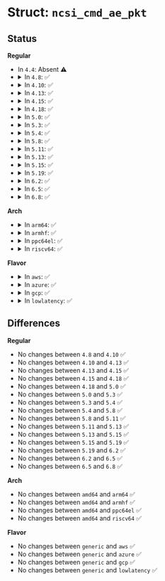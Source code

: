 # Struct: <code>ncsi_cmd_ae_pkt</code>

## Status
<b>Regular</b>
<ul>
<li>
In <code>4.4</code>: Absent ⚠️
</li>
<li>
<details>
<summary>In <code>4.8</code>: ✅</summary>

```c
struct ncsi_cmd_ae_pkt {
    struct ncsi_cmd_pkt_hdr cmd;
    unsigned char reserved[3];
    unsigned char mc_id;
    __be32 mode;
    __be32 checksum;
    unsigned char pad[18];
};
```
</details>
</li>
<li>
<details>
<summary>In <code>4.10</code>: ✅</summary>

```c
struct ncsi_cmd_ae_pkt {
    struct ncsi_cmd_pkt_hdr cmd;
    unsigned char reserved[3];
    unsigned char mc_id;
    __be32 mode;
    __be32 checksum;
    unsigned char pad[18];
};
```
</details>
</li>
<li>
<details>
<summary>In <code>4.13</code>: ✅</summary>

```c
struct ncsi_cmd_ae_pkt {
    struct ncsi_cmd_pkt_hdr cmd;
    unsigned char reserved[3];
    unsigned char mc_id;
    __be32 mode;
    __be32 checksum;
    unsigned char pad[18];
};
```
</details>
</li>
<li>
<details>
<summary>In <code>4.15</code>: ✅</summary>

```c
struct ncsi_cmd_ae_pkt {
    struct ncsi_cmd_pkt_hdr cmd;
    unsigned char reserved[3];
    unsigned char mc_id;
    __be32 mode;
    __be32 checksum;
    unsigned char pad[18];
};
```
</details>
</li>
<li>
<details>
<summary>In <code>4.18</code>: ✅</summary>

```c
struct ncsi_cmd_ae_pkt {
    struct ncsi_cmd_pkt_hdr cmd;
    unsigned char reserved[3];
    unsigned char mc_id;
    __be32 mode;
    __be32 checksum;
    unsigned char pad[18];
};
```
</details>
</li>
<li>
<details>
<summary>In <code>5.0</code>: ✅</summary>

```c
struct ncsi_cmd_ae_pkt {
    struct ncsi_cmd_pkt_hdr cmd;
    unsigned char reserved[3];
    unsigned char mc_id;
    __be32 mode;
    __be32 checksum;
    unsigned char pad[18];
};
```
</details>
</li>
<li>
<details>
<summary>In <code>5.3</code>: ✅</summary>

```c
struct ncsi_cmd_ae_pkt {
    struct ncsi_cmd_pkt_hdr cmd;
    unsigned char reserved[3];
    unsigned char mc_id;
    __be32 mode;
    __be32 checksum;
    unsigned char pad[18];
};
```
</details>
</li>
<li>
<details>
<summary>In <code>5.4</code>: ✅</summary>

```c
struct ncsi_cmd_ae_pkt {
    struct ncsi_cmd_pkt_hdr cmd;
    unsigned char reserved[3];
    unsigned char mc_id;
    __be32 mode;
    __be32 checksum;
    unsigned char pad[18];
};
```
</details>
</li>
<li>
<details>
<summary>In <code>5.8</code>: ✅</summary>

```c
struct ncsi_cmd_ae_pkt {
    struct ncsi_cmd_pkt_hdr cmd;
    unsigned char reserved[3];
    unsigned char mc_id;
    __be32 mode;
    __be32 checksum;
    unsigned char pad[18];
};
```
</details>
</li>
<li>
<details>
<summary>In <code>5.11</code>: ✅</summary>

```c
struct ncsi_cmd_ae_pkt {
    struct ncsi_cmd_pkt_hdr cmd;
    unsigned char reserved[3];
    unsigned char mc_id;
    __be32 mode;
    __be32 checksum;
    unsigned char pad[18];
};
```
</details>
</li>
<li>
<details>
<summary>In <code>5.13</code>: ✅</summary>

```c
struct ncsi_cmd_ae_pkt {
    struct ncsi_cmd_pkt_hdr cmd;
    unsigned char reserved[3];
    unsigned char mc_id;
    __be32 mode;
    __be32 checksum;
    unsigned char pad[18];
};
```
</details>
</li>
<li>
<details>
<summary>In <code>5.15</code>: ✅</summary>

```c
struct ncsi_cmd_ae_pkt {
    struct ncsi_cmd_pkt_hdr cmd;
    unsigned char reserved[3];
    unsigned char mc_id;
    __be32 mode;
    __be32 checksum;
    unsigned char pad[18];
};
```
</details>
</li>
<li>
<details>
<summary>In <code>5.19</code>: ✅</summary>

```c
struct ncsi_cmd_ae_pkt {
    struct ncsi_cmd_pkt_hdr cmd;
    unsigned char reserved[3];
    unsigned char mc_id;
    __be32 mode;
    __be32 checksum;
    unsigned char pad[18];
};
```
</details>
</li>
<li>
<details>
<summary>In <code>6.2</code>: ✅</summary>

```c
struct ncsi_cmd_ae_pkt {
    struct ncsi_cmd_pkt_hdr cmd;
    unsigned char reserved[3];
    unsigned char mc_id;
    __be32 mode;
    __be32 checksum;
    unsigned char pad[18];
};
```
</details>
</li>
<li>
<details>
<summary>In <code>6.5</code>: ✅</summary>

```c
struct ncsi_cmd_ae_pkt {
    struct ncsi_cmd_pkt_hdr cmd;
    unsigned char reserved[3];
    unsigned char mc_id;
    __be32 mode;
    __be32 checksum;
    unsigned char pad[18];
};
```
</details>
</li>
<li>
<details>
<summary>In <code>6.8</code>: ✅</summary>

```c
struct ncsi_cmd_ae_pkt {
    struct ncsi_cmd_pkt_hdr cmd;
    unsigned char reserved[3];
    unsigned char mc_id;
    __be32 mode;
    __be32 checksum;
    unsigned char pad[18];
};
```
</details>
</li>
</ul>
<b>Arch</b>
<ul>
<li>
<details>
<summary>In <code>arm64</code>: ✅</summary>

```c
struct ncsi_cmd_ae_pkt {
    struct ncsi_cmd_pkt_hdr cmd;
    unsigned char reserved[3];
    unsigned char mc_id;
    __be32 mode;
    __be32 checksum;
    unsigned char pad[18];
};
```
</details>
</li>
<li>
<details>
<summary>In <code>armhf</code>: ✅</summary>

```c
struct ncsi_cmd_ae_pkt {
    struct ncsi_cmd_pkt_hdr cmd;
    unsigned char reserved[3];
    unsigned char mc_id;
    __be32 mode;
    __be32 checksum;
    unsigned char pad[18];
};
```
</details>
</li>
<li>
<details>
<summary>In <code>ppc64el</code>: ✅</summary>

```c
struct ncsi_cmd_ae_pkt {
    struct ncsi_cmd_pkt_hdr cmd;
    unsigned char reserved[3];
    unsigned char mc_id;
    __be32 mode;
    __be32 checksum;
    unsigned char pad[18];
};
```
</details>
</li>
<li>
<details>
<summary>In <code>riscv64</code>: ✅</summary>

```c
struct ncsi_cmd_ae_pkt {
    struct ncsi_cmd_pkt_hdr cmd;
    unsigned char reserved[3];
    unsigned char mc_id;
    __be32 mode;
    __be32 checksum;
    unsigned char pad[18];
};
```
</details>
</li>
</ul>
<b>Flavor</b>
<ul>
<li>
<details>
<summary>In <code>aws</code>: ✅</summary>

```c
struct ncsi_cmd_ae_pkt {
    struct ncsi_cmd_pkt_hdr cmd;
    unsigned char reserved[3];
    unsigned char mc_id;
    __be32 mode;
    __be32 checksum;
    unsigned char pad[18];
};
```
</details>
</li>
<li>
<details>
<summary>In <code>azure</code>: ✅</summary>

```c
struct ncsi_cmd_ae_pkt {
    struct ncsi_cmd_pkt_hdr cmd;
    unsigned char reserved[3];
    unsigned char mc_id;
    __be32 mode;
    __be32 checksum;
    unsigned char pad[18];
};
```
</details>
</li>
<li>
<details>
<summary>In <code>gcp</code>: ✅</summary>

```c
struct ncsi_cmd_ae_pkt {
    struct ncsi_cmd_pkt_hdr cmd;
    unsigned char reserved[3];
    unsigned char mc_id;
    __be32 mode;
    __be32 checksum;
    unsigned char pad[18];
};
```
</details>
</li>
<li>
<details>
<summary>In <code>lowlatency</code>: ✅</summary>

```c
struct ncsi_cmd_ae_pkt {
    struct ncsi_cmd_pkt_hdr cmd;
    unsigned char reserved[3];
    unsigned char mc_id;
    __be32 mode;
    __be32 checksum;
    unsigned char pad[18];
};
```
</details>
</li>
</ul>

## Differences
<b>Regular</b>
<ul>
<li>
No changes between <code>4.8</code> and <code>4.10</code> ✅
</li>
<li>
No changes between <code>4.10</code> and <code>4.13</code> ✅
</li>
<li>
No changes between <code>4.13</code> and <code>4.15</code> ✅
</li>
<li>
No changes between <code>4.15</code> and <code>4.18</code> ✅
</li>
<li>
No changes between <code>4.18</code> and <code>5.0</code> ✅
</li>
<li>
No changes between <code>5.0</code> and <code>5.3</code> ✅
</li>
<li>
No changes between <code>5.3</code> and <code>5.4</code> ✅
</li>
<li>
No changes between <code>5.4</code> and <code>5.8</code> ✅
</li>
<li>
No changes between <code>5.8</code> and <code>5.11</code> ✅
</li>
<li>
No changes between <code>5.11</code> and <code>5.13</code> ✅
</li>
<li>
No changes between <code>5.13</code> and <code>5.15</code> ✅
</li>
<li>
No changes between <code>5.15</code> and <code>5.19</code> ✅
</li>
<li>
No changes between <code>5.19</code> and <code>6.2</code> ✅
</li>
<li>
No changes between <code>6.2</code> and <code>6.5</code> ✅
</li>
<li>
No changes between <code>6.5</code> and <code>6.8</code> ✅
</li>
</ul>
<b>Arch</b>
<ul>
<li>
No changes between <code>amd64</code> and <code>arm64</code> ✅
</li>
<li>
No changes between <code>amd64</code> and <code>armhf</code> ✅
</li>
<li>
No changes between <code>amd64</code> and <code>ppc64el</code> ✅
</li>
<li>
No changes between <code>amd64</code> and <code>riscv64</code> ✅
</li>
</ul>
<b>Flavor</b>
<ul>
<li>
No changes between <code>generic</code> and <code>aws</code> ✅
</li>
<li>
No changes between <code>generic</code> and <code>azure</code> ✅
</li>
<li>
No changes between <code>generic</code> and <code>gcp</code> ✅
</li>
<li>
No changes between <code>generic</code> and <code>lowlatency</code> ✅
</li>
</ul>
